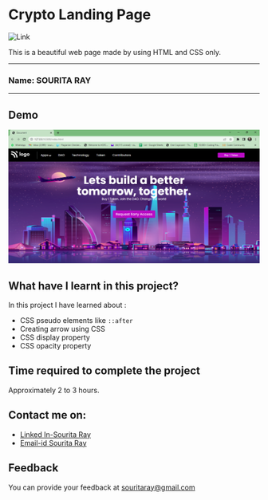 
# Crypto Landing Page

 ![Link](https://img.shields.io/badge/Technology%20used%3A-HTML%2FCSS-9cf)

This is a beautiful web page made by using HTML and CSS only.

***
### Name: SOURITA RAY
***
## Demo
![output](Document%20-%20Google%20Chrome%2012-08-2022%2014_02_09.png)




## What have I learnt in this project?

In this project I have learned about :
- CSS pseudo elements like  `::after`
- Creating arrow using CSS
- CSS display property
- CSS opacity property

## Time required to complete the project

Approximately 2 to 3 hours.



## Contact me on:

- [Linked In-Sourita Ray](www.linkedin.com/in/sourita-ray-89bab0212)
- [Email-id Sourita Ray](souritaray@gmail.com)

## Feedback

You can provide your feedback at souritaray@gmail.com






